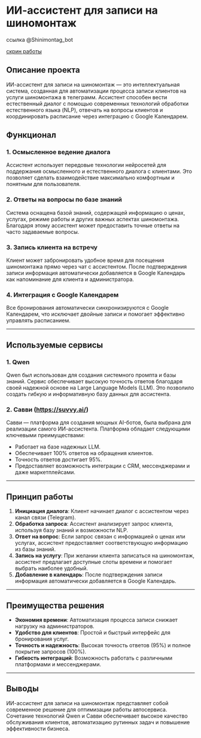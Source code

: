 # ИИ-ассистент для записи на шиномонтаж
ссылка  @Shinimontag_bot

[скрин работы
](https://github.com/Andrei-web-front/ai_assistent/blob/main/%D1%87%D0%B0%D1%82%20%D0%B2%20%D1%82%D0%BB%D0%B3.png)


## Описание проекта

ИИ-ассистент для записи на шиномонтаж — это интеллектуальная система, созданная для автоматизации процесса записи клиентов на услуги шиномонтажа в телеграмм. Ассистент способен вести естественный диалог с помощью современных технологий обработки естественного языка (NLP), отвечать на вопросы клиентов и координировать расписание через интеграцию с Google Календарем.

## Функционал

### 1. Осмысленное ведение диалога
Ассистент использует передовые технологии нейросетей для поддержания осмысленного и естественного диалога с клиентами. Это позволяет сделать взаимодействие максимально комфортным и понятным для пользователя.

### 2. Ответы на вопросы по базе знаний
Система оснащена базой знаний, содержащей информацию о ценах, услугах, режиме работы и других важных аспектах шиномонтажа. Благодаря этому ассистент может предоставить точные ответы на часто задаваемые вопросы.

### 3. Запись клиента на встречу
Клиент может забронировать удобное время для посещения шиномонтажа прямо через чат с ассистентом. После подтверждения записи информация автоматически добавляется в Google Календарь как напоминание для клиента и администратора.

### 4. Интеграция с Google Календарем
Все бронирования автоматически синхронизируются с Google Календарем, что исключает двойные записи и помогает эффективно управлять расписанием.

---

## Используемые сервисы

### 1. **Qwen**
Qwen был использован для создания системного промпта и базы знаний. Сервис обеспечивает высокую точность ответов благодаря своей надежной основе на Large Language Models (LLM). Это позволило создать гибкую и информативную базу данных для ассистента.

### 2. **Савви (https://suvvy.ai/)**
Савви — платформа для создания мощных AI-ботов, была выбрана для реализации самого ИИ-ассистента. Платформа обладает следующими ключевыми преимуществами:
- Работает на базе надежных LLM.
- Обеспечивает 100% ответов на обращения клиентов.
- Точность ответов достигает 95%.
- Предоставляет возможность интеграции с CRM, мессенджерами и даже маркетплейсами.

---

## Принцип работы

1. **Инициация диалога**: Клиент начинает диалог с ассистентом через канал связи (Telegram).
2. **Обработка запроса**: Ассистент анализирует запрос клиента, используя базу знаний и возможности NLP.
3. **Ответ на вопрос**: Если запрос связан с информацией о ценах или услугах, ассистент предоставляет соответствующую информацию из базы знаний.
4. **Запись на услугу**: При желании клиента записаться на шиномонтаж, ассистент предлагает доступные слоты времени и помогает выбрать наиболее удобный.
5. **Добавление в календарь**: После подтверждения записи информация автоматически добавляется в Google Календарь.

---

## Преимущества решения

- **Экономия времени**: Автоматизация процесса записи снижает нагрузку на администраторов.
- **Удобство для клиентов**: Простой и быстрый интерфейс для бронирования услуг.
- **Точность и надежность**: Высокая точность ответов (95%) и полное покрытие запросов (100%).
- **Гибкость интеграций**: Возможность работать с различными платформами и мессенджерами.

---

## Выводы

ИИ-ассистент для записи на шиномонтаж представляет собой современное решение для оптимизации работы автосервиса. Сочетание технологий Qwen и Савви обеспечивает высокое качество обслуживания клиентов, автоматизацию рутинных задач и повышение эффективности бизнеса.
